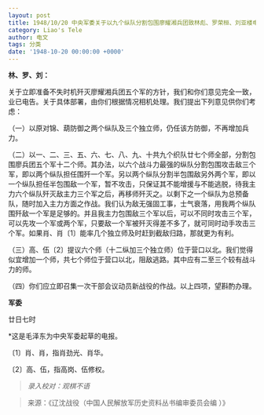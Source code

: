 ```yaml
---
layout: post
title: 1948/10/20 中央军委关于以九个纵队分割包围廖耀湘兵团致林彪、罗荣桓、刘亚楼电
category: Liao's Tele
author: 电文
tags: 分类
date: '1948-10-20 00:00:00 +0000'
---
```

**林、罗、刘：**

关于立即准备不失时机歼灭廖耀湘兵团五个军的方针，我们和你们意见完全一致，业已电告。关于具体部署，由你们根据情况相机处理。我们提出下列意见供你们考虑：

（一）以原对锦、葫防御之两个纵队及三个独立师，仍任该方防御，不再增加兵力。

（二）以一、二、三、五、六、七、八、九、十共九个织队廿七个师全部，分割包围廖兵团五个军十二个师。其办法，以六个战斗力最强的纵队分割包围攻击敌三个军，即以两个纵队担任围歼一个军。另以两个纵队分割半包围敌另外两个军，即以一个纵队担任半包围敌一个军，暂不攻击，只保证其不能增援与不能逃脱，待我主力六个纵队歼灭敌主力三个军之后，再移师歼灭之。以剩下之一个纵队为总预备队，随时加入主力方面之作战。我们认为敌无强固工事，士气衰落，用我两个纵队围歼敌一个军是足够的。并且我主力包围敌三个军以后，可以不同时攻击三个军，可以先攻一个军或两个军，只要敌一个军被歼灭得差不多了，就可同时动手攻击三个军。如果肖、肖〔1〕能率几个独立师及时赶到截敌归路，那就更为有利。

（三）高、伍〔2〕提议六个师（十二纵加三个独立师）位于营口以北。我们觉得似宜增加一个师，共七个师位于营口以北，阻敌逃路。其中应有二至三个较有战斗力的师。

（四）你们应立即召集一次干部会议动员新战役的作战。以上四项，望斟酌办理。

**军委**

廿日七时

*这是毛泽东为中央军委起草的电报。

〔1〕肖、肖，指肖劲光、肖华。

〔2〕高、伍，指高岗、伍修权。



> *录入校对：观棋不语*

> 来源：《辽沈战役（中国人民解放军历史资料丛书编审委员会编 ）》


